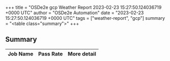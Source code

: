 +++
title = "OSDe2e gcp Weather Report 2023-02-23 15:27:50.124036719 +0000 UTC"
author = "OSDe2e Automation"
date = "2023-02-23 15:27:50.124036719 +0000 UTC"
tags = ["weather-report", "gcp"]
summary = "<table class=\"summary\"></table>"
+++
## Summary

| Job Name | Pass Rate | More detail |
|----------|-----------|-------------|




